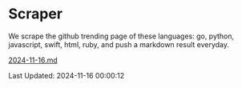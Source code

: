 # Scraper

We scrape the github trending page of these languages: go, python, javascript, swift, html, ruby, and push a markdown result everyday.

[2024-11-16.md](https://github.com/henson/Scraper/blob/master/2024-11-16.md)

Last Updated: 2024-11-16 00:00:12
